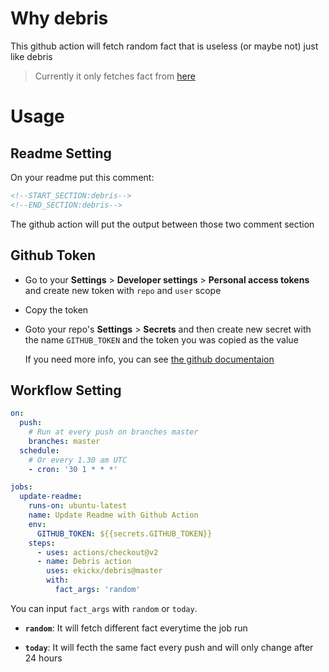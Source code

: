# Why debris

This github action will fetch random fact that is useless (or maybe not) just like debris

> Currently it only fetches fact from [here](https://uselessfacts.jsph.pl/)

# Usage

## Readme Setting

On your readme put this comment:

```markdown
<!--START_SECTION:debris-->   
<!--END_SECTION:debris-->
```

The github action will put the output between those two comment section

## Github Token

- Go to your **Settings** > **Developer settings** > **Personal access tokens** and create new token with `repo` and `user` scope

- Copy the token

- Goto your repo's **Settings** > **Secrets** and then create new secret with the name `GITHUB_TOKEN` and the token you was copied as the value
  
  If you need more info, you can see [the github documentaion](https://docs.github.com/en/github/authenticating-to-github/creating-a-personal-access-token)

## Workflow Setting

```yaml
on:
  push:
    # Run at every push on branches master
    branches: master
  schedule:
    # Or every 1.30 am UTC
    - cron: '30 1 * * *'

jobs:
  update-readme:
    runs-on: ubuntu-latest
    name: Update Readme with Github Action
    env:
      GITHUB_TOKEN: ${{secrets.GITHUB_TOKEN}}
    steps:
      - uses: actions/checkout@v2
      - name: Debris action
        uses: ekickx/debris@master 
        with:
          fact_args: 'random'
```

You can input `fact_args` with `random` or `today`.

- **`random`**: It will fetch different fact everytime the job run

- **`today`**: It will fecth the same fact every push and will only change after 24 hours
